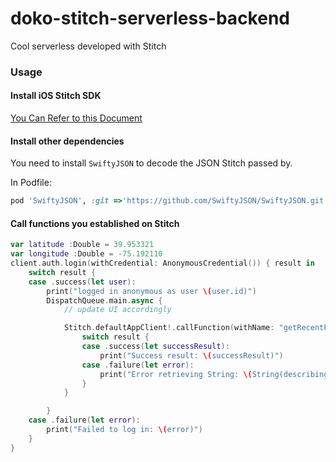 # doko-stitch-serverless-backend
Cool serverless developed with Stitch

### Usage

#### Install iOS Stitch SDK

[You Can Refer to this Document](https://github.com/mongodb/stitch-ios-sdk#installation)

#### Install other dependencies

You need to install `SwiftyJSON` to decode the JSON Stitch passed by.

In Podfile:

```ruby
pod 'SwiftyJSON', :git =>'https://github.com/SwiftyJSON/SwiftyJSON.git'
```

#### Call functions you established on Stitch

```swift
var latitude :Double = 39.953321
var longitude :Double = -75.192110
client.auth.login(withCredential: AnonymousCredential()) { result in
    switch result {
    case .success(let user):
        print("logged in anonymous as user \(user.id)")
        DispatchQueue.main.async {
            // update UI accordingly

            Stitch.defaultAppClient!.callFunction(withName: "getRecentPosts", withArgs: [latitude, longitude]) { (result :StitchResult<JSON>) in
                switch result {
                case .success(let successResult):
                    print("Success result: \(successResult)")
                case .failure(let error):
                    print("Error retrieving String: \(String(describing: error))")
                }
            }

        }
    case .failure(let error):
        print("Failed to log in: \(error)")
    }
}
```
